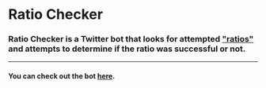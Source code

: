 # Ratio Checker

<h3>Ratio Checker is a Twitter bot that looks for
attempted <a href="https://www.urbandictionary.com/define.php?term=ratio">"ratios"</a> and attempts to determine if the
ratio was successful or not.</h2>
<hr>
<h4>You can check out the bot <a href="https://twitter.com/Ratio_Checker">here</a>.</h4>